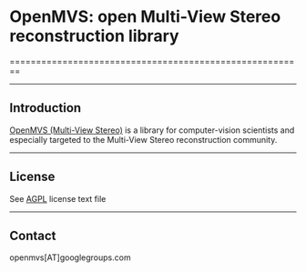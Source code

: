 # OpenMVS: open Multi-View Stereo reconstruction library
========================================================

------------
Introduction
------------

[OpenMVS (Multi-View Stereo)](https://github.com/cdcseacave/openMVS) is a library for computer-vision scientists and especially targeted to the Multi-View Stereo reconstruction community.

-------
License
-------

See [AGPL](https://github.com/FoxelSA/pychecktiff/blob/master/LICENSE) license text file

-------
Contact
-------

openmvs[AT]googlegroups.com
